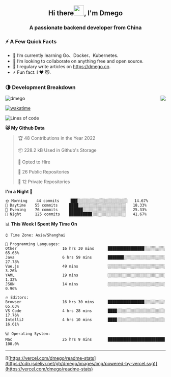 <h2 align="center">Hi there<img src="https://cdn.jsdelivr.net/gh/dmego/images/img/Hi.gif" height="32" />, I'm Dmego </h2>
<h3 align="center">A passionate backend developer from China</h3>

### ⚡️ A Few Quick Facts

<ul>
    <li> 🌱 I’m currently learning Go、Docker、Kubernetes.</li>
    <li> 👯 I’m looking to collaborate on anything free and open source.</li>
    <li> 📝 I regulary write articles on <a href="https://dmego.cn">https://dmego.cn</a>.</li>
    <li> ⚡ Fun fact: I ❤️ 😻.</li>
</ul>

### 🌗 Development Breakdown

<img src="https://komarev.com/ghpvc/?username=dmego" alt="dmego" />

<img align="right" src="https://readme-stats-dmego.vercel.app/api?username=dmego&show_icons=true&icon_color=1573B3&hide_title=true&text_color=718096&bg_color=00000000&hide_border=true"/>

[![wakatime](https://wakatime.com/badge/user/d60a93cb-3bd3-4d85-a9a8-8f81e41616d8.svg)](https://wakatime.com/@d60a93cb-3bd3-4d85-a9a8-8f81e41616d8)

<!--START_SECTION:waka-->
![Lines of code](https://img.shields.io/badge/From%20Hello%20World%20I%27ve%20Written-252783%20lines%20of%20code-blue)

**🐱 My Github Data** 

> 🏆 48 Contributions in the Year 2022
 > 
> 📦 228.2 kB Used in Github's Storage 
 > 
> 💼 Opted to Hire
 > 
> 📜 26 Public Repositories 
 > 
> 🔑 12 Private Repositories  
 > 
**I'm a Night 🦉** 

```text
🌞 Morning    44 commits     ███░░░░░░░░░░░░░░░░░░░░░░   14.67% 
🌆 Daytime    55 commits     ████░░░░░░░░░░░░░░░░░░░░░   18.33% 
🌃 Evening    76 commits     ██████░░░░░░░░░░░░░░░░░░░   25.33% 
🌙 Night      125 commits    ██████████░░░░░░░░░░░░░░░   41.67%

```


📊 **This Week I Spent My Time On** 

```text
⌚︎ Time Zone: Asia/Shanghai

💬 Programming Languages: 
Other                    16 hrs 30 mins      ████████████████░░░░░░░░░   65.63% 
Java                     6 hrs 59 mins       ███████░░░░░░░░░░░░░░░░░░   27.78% 
Vue.js                   49 mins             ░░░░░░░░░░░░░░░░░░░░░░░░░   3.26% 
YAML                     19 mins             ░░░░░░░░░░░░░░░░░░░░░░░░░   1.32% 
JSON                     14 mins             ░░░░░░░░░░░░░░░░░░░░░░░░░   0.96%

🔥 Editors: 
Browser                  16 hrs 30 mins      ████████████████░░░░░░░░░   65.63% 
VS Code                  4 hrs 28 mins       ████░░░░░░░░░░░░░░░░░░░░░   17.76% 
IntelliJ                 4 hrs 10 mins       ████░░░░░░░░░░░░░░░░░░░░░   16.61%

💻 Operating System: 
Mac                      25 hrs 9 mins       █████████████████████████   100.0%

```


<!--END_SECTION:waka-->

---

[![https://vercel.com/dmego/readme-stats](https://cdn.jsdelivr.net/gh/dmego/images/img/powered-by-vercel.svg)](https://vercel.com/dmego/readme-stats)

